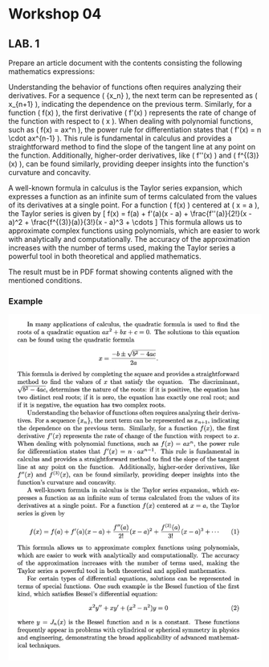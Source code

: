 # Workshop 04

## LAB. 1

Prepare an article document with the contents consisting the following mathematics expressions:

Understanding the behavior of functions often requires analyzing their derivatives. For a sequence \( \{x_n\} \), the next term can be represented as \( x_{n+1} \), indicating the dependence on the previous term. Similarly, for a function \( f(x) \), the first derivative \( f'(x) \) represents the rate of change of the function with respect to \( x \). When dealing with polynomial functions, such as \( f(x) = ax^n \), the power rule for differentiation states that \( f'(x) = n \cdot ax^{n-1} \). This rule is fundamental in calculus and provides a straightforward method to find the slope of the tangent line at any point on the function. Additionally, higher-order derivatives, like \( f''(x) \) and \( f^{(3)}(x) \), can be found similarly, providing deeper insights into the function's curvature and concavity.

A well-known formula in calculus is the Taylor series expansion, which expresses a function as an infinite sum of terms calculated from the values of its derivatives at a single point. For a function \( f(x) \) centered at \( x = a \), the Taylor series is given by
\[
f(x) = f(a) + f'(a)(x - a) + \frac{f''(a)}{2!}(x - a)^2 + \frac{f^{(3)}(a)}{3!}(x - a)^3 + \cdots
\]
This formula allows us to approximate complex functions using polynomials, which are easier to work with analytically and computationally. The accuracy of the approximation increases with the number of terms used, making the Taylor series a powerful tool in both theoretical and applied mathematics.


The result must be in PDF format showing contents aligned with the mentioned conditions.

### Example

![center](1.png)

